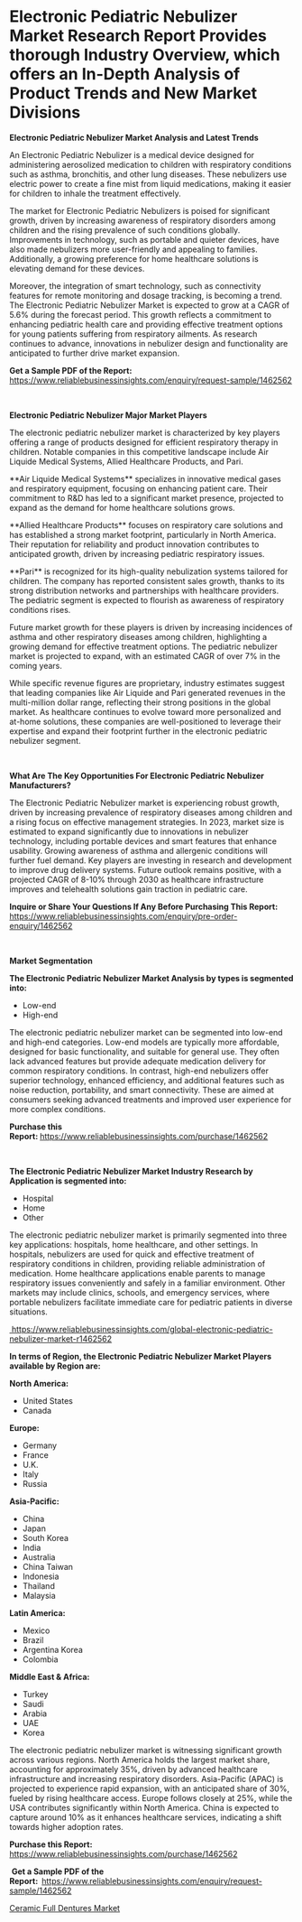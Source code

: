 <p><h1>Electronic Pediatric Nebulizer Market Research Report Provides thorough Industry Overview, which offers an In-Depth Analysis of Product Trends and New Market Divisions</h1></p><p><strong>Electronic Pediatric Nebulizer Market Analysis and Latest Trends</strong></p>
<p><p>An Electronic Pediatric Nebulizer is a medical device designed for administering aerosolized medication to children with respiratory conditions such as asthma, bronchitis, and other lung diseases. These nebulizers use electric power to create a fine mist from liquid medications, making it easier for children to inhale the treatment effectively.</p><p>The market for Electronic Pediatric Nebulizers is poised for significant growth, driven by increasing awareness of respiratory disorders among children and the rising prevalence of such conditions globally. Improvements in technology, such as portable and quieter devices, have also made nebulizers more user-friendly and appealing to families. Additionally, a growing preference for home healthcare solutions is elevating demand for these devices.</p><p>Moreover, the integration of smart technology, such as connectivity features for remote monitoring and dosage tracking, is becoming a trend. The Electronic Pediatric Nebulizer Market is expected to grow at a CAGR of 5.6% during the forecast period. This growth reflects a commitment to enhancing pediatric health care and providing effective treatment options for young patients suffering from respiratory ailments. As research continues to advance, innovations in nebulizer design and functionality are anticipated to further drive market expansion.</p></p>
<p><strong>Get a Sample PDF of the Report:&nbsp;</strong> <a href="https://www.reliablebusinessinsights.com/enquiry/request-sample/1462562?utm_campaign=2794&utm_medium=2&utm_source=Github&utm_content=ia&utm_term=05032025&utm_id=electronic-pediatric-nebulizer">https://www.reliablebusinessinsights.com/enquiry/request-sample/1462562</a></p>
<p>&nbsp;</p>
<p><strong>Electronic Pediatric Nebulizer Major Market Players</strong></p>
<p><p>The electronic pediatric nebulizer market is characterized by key players offering a range of products designed for efficient respiratory therapy in children. Notable companies in this competitive landscape include Air Liquide Medical Systems, Allied Healthcare Products, and Pari.</p><p>**Air Liquide Medical Systems** specializes in innovative medical gases and respiratory equipment, focusing on enhancing patient care. Their commitment to R&D has led to a significant market presence, projected to expand as the demand for home healthcare solutions grows.</p><p>**Allied Healthcare Products** focuses on respiratory care solutions and has established a strong market footprint, particularly in North America. Their reputation for reliability and product innovation contributes to anticipated growth, driven by increasing pediatric respiratory issues.</p><p>**Pari** is recognized for its high-quality nebulization systems tailored for children. The company has reported consistent sales growth, thanks to its strong distribution networks and partnerships with healthcare providers. The pediatric segment is expected to flourish as awareness of respiratory conditions rises.</p><p>Future market growth for these players is driven by increasing incidences of asthma and other respiratory diseases among children, highlighting a growing demand for effective treatment options. The pediatric nebulizer market is projected to expand, with an estimated CAGR of over 7% in the coming years. </p><p>While specific revenue figures are proprietary, industry estimates suggest that leading companies like Air Liquide and Pari generated revenues in the multi-million dollar range, reflecting their strong positions in the global market. As healthcare continues to evolve toward more personalized and at-home solutions, these companies are well-positioned to leverage their expertise and expand their footprint further in the electronic pediatric nebulizer segment.</p></p>
<p>&nbsp;</p>
<p><strong>What Are The Key Opportunities For Electronic Pediatric Nebulizer Manufacturers?</strong></p>
<p><p>The Electronic Pediatric Nebulizer market is experiencing robust growth, driven by increasing prevalence of respiratory diseases among children and a rising focus on effective management strategies. In 2023, market size is estimated to expand significantly due to innovations in nebulizer technology, including portable devices and smart features that enhance usability. Growing awareness of asthma and allergenic conditions will further fuel demand. Key players are investing in research and development to improve drug delivery systems. Future outlook remains positive, with a projected CAGR of 8-10% through 2030 as healthcare infrastructure improves and telehealth solutions gain traction in pediatric care.</p></p>
<p><strong>Inquire or Share Your Questions If Any Before Purchasing This Report:</strong> <a href="https://www.reliablebusinessinsights.com/enquiry/pre-order-enquiry/1462562?utm_campaign=2794&utm_medium=2&utm_source=Github&utm_content=ia&utm_term=05032025&utm_id=electronic-pediatric-nebulizer">https://www.reliablebusinessinsights.com/enquiry/pre-order-enquiry/1462562</a></p>
<p>&nbsp;</p>
<p><strong>Market Segmentation</strong></p>
<p><strong>The Electronic Pediatric Nebulizer Market Analysis by types is segmented into:</strong></p>
<p><ul><li>Low-end</li><li>High-end</li></ul></p>
<p><p>The electronic pediatric nebulizer market can be segmented into low-end and high-end categories. Low-end models are typically more affordable, designed for basic functionality, and suitable for general use. They often lack advanced features but provide adequate medication delivery for common respiratory conditions. In contrast, high-end nebulizers offer superior technology, enhanced efficiency, and additional features such as noise reduction, portability, and smart connectivity. These are aimed at consumers seeking advanced treatments and improved user experience for more complex conditions.</p></p>
<p><strong>Purchase this Report:&nbsp;</strong><a href="https://www.reliablebusinessinsights.com/purchase/1462562?utm_campaign=2794&utm_medium=2&utm_source=Github&utm_content=ia&utm_term=05032025&utm_id=electronic-pediatric-nebulizer">https://www.reliablebusinessinsights.com/purchase/1462562</a></p>
<p>&nbsp;</p>
<p><strong>The Electronic Pediatric Nebulizer Market Industry Research by Application is segmented into:</strong></p>
<p><ul><li>Hospital</li><li>Home</li><li>Other</li></ul></p>
<p><p>The electronic pediatric nebulizer market is primarily segmented into three key applications: hospitals, home healthcare, and other settings. In hospitals, nebulizers are used for quick and effective treatment of respiratory conditions in children, providing reliable administration of medication. Home healthcare applications enable parents to manage respiratory issues conveniently and safely in a familiar environment. Other markets may include clinics, schools, and emergency services, where portable nebulizers facilitate immediate care for pediatric patients in diverse situations.</p></p>
<p><a href="https://www.reliablebusinessinsights.com/global-electronic-pediatric-nebulizer-market-r1462562?utm_campaign=2794&utm_medium=2&utm_source=Github&utm_content=ia&utm_term=05032025&utm_id=electronic-pediatric-nebulizer">&nbsp;https://www.reliablebusinessinsights.com/global-electronic-pediatric-nebulizer-market-r1462562</a></p>
<p><strong>In terms of Region, the Electronic Pediatric Nebulizer Market Players available by Region are:</strong></p>
<p>
    <p> <strong> North America: </strong>
        <ul>
            <li>United States</li>
            <li>Canada</li>
        </ul>
        </p> 
    <p> <strong> Europe: </strong>
        <ul>
            <li>Germany</li>
            <li>France</li>
            <li>U.K.</li>
            <li>Italy</li>
            <li>Russia</li>
        </ul>
        </p> 
    <p> <strong> Asia-Pacific: </strong>
        <ul>
            <li>China</li>
            <li>Japan</li>
            <li>South Korea</li>
            <li>India</li>
            <li>Australia</li>
            <li>China Taiwan</li>
            <li>Indonesia</li>
            <li>Thailand</li>
            <li>Malaysia</li>
        </ul>
        </p> 
    <p> <strong> Latin America: </strong>
        <ul>
            <li>Mexico</li>
            <li>Brazil</li>
            <li>Argentina Korea</li>
            <li>Colombia</li>
        </ul>
        </p> 
    <p> <strong> Middle East & Africa: </strong>
        <ul>
            <li>Turkey</li>
            <li>Saudi</li>
            <li>Arabia</li>
            <li>UAE</li>
            <li>Korea</li>
        </ul>
    </p>
    </p>
<p><p>The electronic pediatric nebulizer market is witnessing significant growth across various regions. North America holds the largest market share, accounting for approximately 35%, driven by advanced healthcare infrastructure and increasing respiratory disorders. Asia-Pacific (APAC) is projected to experience rapid expansion, with an anticipated share of 30%, fueled by rising healthcare access. Europe follows closely at 25%, while the USA contributes significantly within North America. China is expected to capture around 10% as it enhances healthcare services, indicating a shift towards higher adoption rates.</p></p>
<p><strong>Purchase this Report: </strong><a href="https://www.reliablebusinessinsights.com/purchase/1462562?utm_campaign=2794&utm_medium=2&utm_source=Github&utm_content=ia&utm_term=05032025&utm_id=electronic-pediatric-nebulizer">https://www.reliablebusinessinsights.com/purchase/1462562</a></p>
<p>&nbsp;<strong>Get a Sample PDF of the Report:&nbsp;&nbsp;</strong><a href="https://www.reliablebusinessinsights.com/enquiry/request-sample/1462562?utm_campaign=2794&utm_medium=2&utm_source=Github&utm_content=ia&utm_term=05032025&utm_id=electronic-pediatric-nebulizer">https://www.reliablebusinessinsights.com/enquiry/request-sample/1462562</a></p>
<p><strong></strong></p>
<p><p><a href="https://github.com/tszkintruca/Market-Research-Report-List-1/blob/main/ceramic-full-dentures-market.md?utm_campaign=2794&utm_medium=2&utm_source=Github&utm_content=ia&utm_term=05032025&utm_id=electronic-pediatric-nebulizer">Ceramic Full Dentures Market</a></p></p>